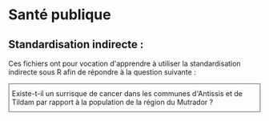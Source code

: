 # Santé publique  
## Standardisation indirecte : 

Ces fichiers ont pour vocation d'apprendre à utiliser la standardisation indirecte sous R afin de répondre à la question suivante : 
<div style="padding-top:10px; padding-bottom:10px; padding-left:5px; border: 2px solid #A0A0A0; text-align: left;"> Existe-t-il un surrisque de cancer dans les communes d'Antissis et de Tildam par rapport à la population de la région du Mutrador ?  </div>


